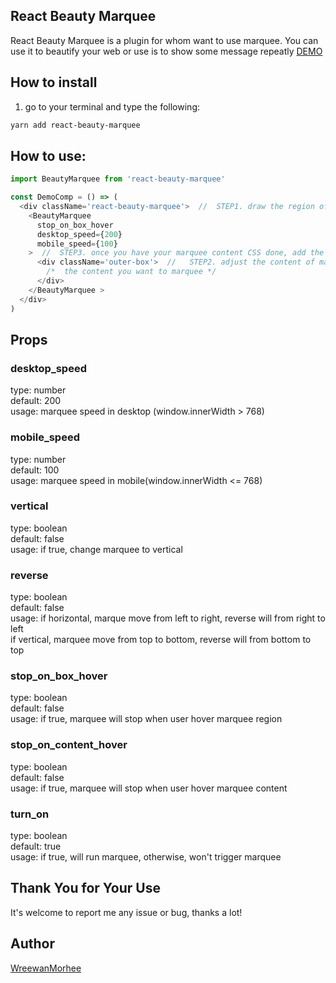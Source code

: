 ## React Beauty Marquee
React Beauty Marquee is a plugin for whom want to use marquee.
You can
use it to beautify your web
or
use is to show some message repeatly
[DEMO](https://event.hearst.com.tw/uiuxstoredemo/beautymarquee/)


## How to install
1. go to your terminal and type the following:
```bash
yarn add react-beauty-marquee
```

## How to use:
```js
import BeautyMarquee from 'react-beauty-marquee'

const DemoComp = () => (
  <div className='react-beauty-marquee'>  //  STEP1. draw the region of marquee and adjust its position in this div
    <BeautyMarquee 
      stop_on_box_hover
      desktop_speed={200} 
      mobile_speed={100}
    >  //  STEP3. once you have your marquee content CSS done, add the BeautyMarquee component to trigger it !
      <div className='outer-box'>  //   STEP2. adjust the content of marquee with your own CSS in this div and add content into it
        /*  the content you want to marquee */
      </div>
    </BeautyMarquee >
  </div>
)
```

## Props                  
### desktop_speed         
type: number    
default: 200    
usage: marquee speed in desktop (window.innerWidth > 768)



### mobile_speed               
type: number        
default: 100      
usage: marquee speed in mobile(window.innerWidth <= 768)



### vertical
type: boolean      
default: false     
usage: if true, change marquee to vertical



### reverse
type: boolean    
default: false    
usage: if horizontal, marque move from left to right, reverse will from right to left        
if vertical, marquee move from top to bottom, reverse will from bottom to top



### stop_on_box_hover
type: boolean       
default: false      
usage: if true, marquee will stop when user hover marquee region



### stop_on_content_hover
type: boolean      
default: false       
usage: if true, marquee will stop when user hover marquee content



### turn_on
type: boolean      
default: true      
usage: if true, will run marquee, otherwise, won't trigger marquee

## Thank You for Your Use
It's welcome to report me any issue or bug, thanks a lot!

## Author
[WreewanMorhee](https://github.com/WreewanMorhee)

